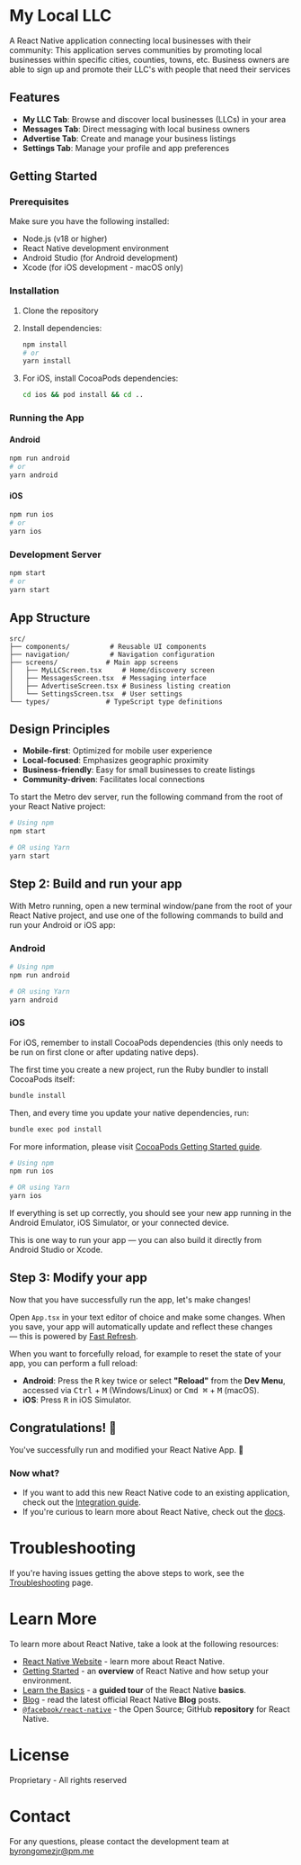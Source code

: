 # My Local LLC

A React Native application connecting local businesses with their community: This application serves communities by promoting local businesses within specific cities, counties, towns, etc.
Business owners are able to sign up and promote their LLC's with people that need their services

## Features

- **My LLC Tab**: Browse and discover local businesses (LLCs) in your area
- **Messages Tab**: Direct messaging with local business owners
- **Advertise Tab**: Create and manage your business listings
- **Settings Tab**: Manage your profile and app preferences

## Getting Started

### Prerequisites

Make sure you have the following installed:
- Node.js (v18 or higher)
- React Native development environment
- Android Studio (for Android development)
- Xcode (for iOS development - macOS only)

### Installation

1. Clone the repository
2. Install dependencies:
   ```bash
   npm install
   # or
   yarn install
   ```

3. For iOS, install CocoaPods dependencies:
   ```bash
   cd ios && pod install && cd ..
   ```

### Running the App

#### Android
```bash
npm run android
# or
yarn android
```

#### iOS
```bash
npm run ios
# or
yarn ios
```

### Development Server
```bash
npm start
# or
yarn start
```

## App Structure

```
src/
├── components/          # Reusable UI components
├── navigation/          # Navigation configuration
├── screens/            # Main app screens
│   ├── MyLLCScreen.tsx     # Home/discovery screen
│   ├── MessagesScreen.tsx  # Messaging interface
│   ├── AdvertiseScreen.tsx # Business listing creation
│   └── SettingsScreen.tsx  # User settings
└── types/              # TypeScript type definitions
```

## Design Principles

- **Mobile-first**: Optimized for mobile user experience
- **Local-focused**: Emphasizes geographic proximity
- **Business-friendly**: Easy for small businesses to create listings
- **Community-driven**: Facilitates local connections

To start the Metro dev server, run the following command from the root of your React Native project:

```sh
# Using npm
npm start

# OR using Yarn
yarn start
```

## Step 2: Build and run your app

With Metro running, open a new terminal window/pane from the root of your React Native project, and use one of the following commands to build and run your Android or iOS app:

### Android

```sh
# Using npm
npm run android

# OR using Yarn
yarn android
```

### iOS

For iOS, remember to install CocoaPods dependencies (this only needs to be run on first clone or after updating native deps).

The first time you create a new project, run the Ruby bundler to install CocoaPods itself:

```sh
bundle install
```

Then, and every time you update your native dependencies, run:

```sh
bundle exec pod install
```

For more information, please visit [CocoaPods Getting Started guide](https://guides.cocoapods.org/using/getting-started.html).

```sh
# Using npm
npm run ios

# OR using Yarn
yarn ios
```

If everything is set up correctly, you should see your new app running in the Android Emulator, iOS Simulator, or your connected device.

This is one way to run your app — you can also build it directly from Android Studio or Xcode.

## Step 3: Modify your app

Now that you have successfully run the app, let's make changes!

Open `App.tsx` in your text editor of choice and make some changes. When you save, your app will automatically update and reflect these changes — this is powered by [Fast Refresh](https://reactnative.dev/docs/fast-refresh).

When you want to forcefully reload, for example to reset the state of your app, you can perform a full reload:

- **Android**: Press the <kbd>R</kbd> key twice or select **"Reload"** from the **Dev Menu**, accessed via <kbd>Ctrl</kbd> + <kbd>M</kbd> (Windows/Linux) or <kbd>Cmd ⌘</kbd> + <kbd>M</kbd> (macOS).
- **iOS**: Press <kbd>R</kbd> in iOS Simulator.

## Congratulations! :tada:

You've successfully run and modified your React Native App. :partying_face:

### Now what?

- If you want to add this new React Native code to an existing application, check out the [Integration guide](https://reactnative.dev/docs/integration-with-existing-apps).
- If you're curious to learn more about React Native, check out the [docs](https://reactnative.dev/docs/getting-started).

# Troubleshooting

If you're having issues getting the above steps to work, see the [Troubleshooting](https://reactnative.dev/docs/troubleshooting) page.

# Learn More

To learn more about React Native, take a look at the following resources:

- [React Native Website](https://reactnative.dev) - learn more about React Native.
- [Getting Started](https://reactnative.dev/docs/environment-setup) - an **overview** of React Native and how setup your environment.
- [Learn the Basics](https://reactnative.dev/docs/getting-started) - a **guided tour** of the React Native **basics**.
- [Blog](https://reactnative.dev/blog) - read the latest official React Native **Blog** posts.
- [`@facebook/react-native`](https://github.com/facebook/react-native) - the Open Source; GitHub **repository** for React Native.

# License

Proprietary - All rights reserved

# Contact

For any questions, please contact the development team at byrongomezjr@pm.me